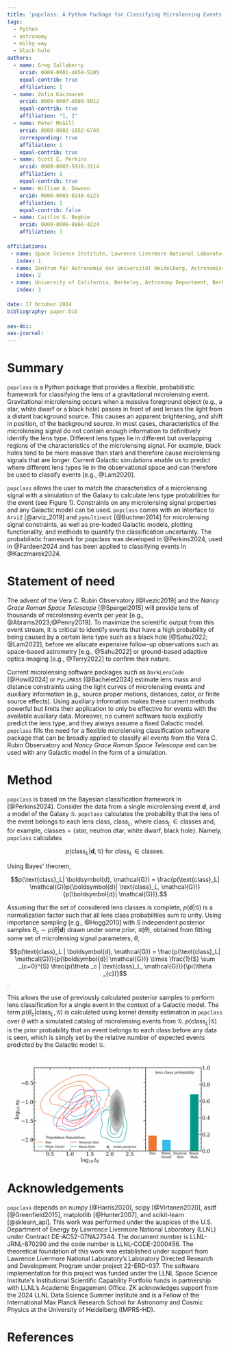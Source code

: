 ```yaml
---
title: 'popclass: A Python Package for Classifying Microlensing Events'
tags:
  - Python
  - astronomy
  - milky way
  - black hole
authors:
  - name: Greg Sallaberry
    orcid: 0009-0001-4859-5205
    equal-contrib: true
    affiliation: 1
  - name: Zofia Kaczmarek
    orcid: 0009-0007-4089-5012
    equal-contrib: true
    affiliation: "1, 2"
  - name: Peter McGill
    orcid: 0000-0002-1052-6749
    corresponding: true
    affiliation: 1
    equal-contrib: true
  - name: Scott E. Perkins
    orcid: 0000-0002-5910-3114
    affiliation: 1
    equal-contrib: true
  - name: William A. Dawson
    orcid: 0000-0003-0248-6123
    affiliation: 1
    equal-contrib: false
  - name: Caitlin G. Begbie
    orcid: 0009-0006-8866-4224
    affiliation: 3

affiliations:
 - name: Space Science Institute, Lawrence Livermore National Laboratory, 7000 East Ave., Livermore, CA 94550, USA
   index: 1
 - name: Zentrum für Astronomie der Universität Heidelberg, Astronomisches Rechen-Institut, Mönchhofstr. 12-14, 69120 Heidelberg, Germany
   index: 2
 - name: University of California, Berkeley, Astronomy Department, Berkeley, CA 94720, USA
   index: 3

date: 17 October 2024
bibliography: paper.bib

aas-doi:
aas-journal:
---
```


# Summary

`popclass` is a Python package that provides a flexible, probabilistic framework for classifying
the lens of a gravitational microlensing event. Gravitational microlensing occurs when a massive
foreground object (e.g., a star, white dwarf or a black hole) passes in front of and
lenses the light from a distant background source. This causes an apparent brightening, and shift
in position, of the background source. In most cases, characteristics of the microlensing signal
do not contain enough information to definitively identify the lens type. Different lens
types lie in different but overlapping regions of the characteristics
of the microlensing signal. For example, black holes tend to be more massive than stars and
therefore cause microlensing signals that are longer. Current Galactic simulations enable us to predict
where different lens types lie in the observational space and can therefore be
used to classify events [e.g., @Lam2020].

`popclass` allows the user to match the characteristics of a microlensing signal with a simulation of the
Galaxy to calculate lens type probabilities for the event (see Figure 1). Constraints on
any microlensing signal properties and any Galactic model can be used. `popclass`
comes with an interface to `ArviZ` [@arviz_2019] and `pymultinest` [@Buchner2014] for microlensing
signal constraints, as well as pre-loaded Galactic models, plotting functionality, and methods to quantify the classification uncertainty.
The probabilistic framework for popclass was developed in @Perkins2024,
used in @Fardeen2024 and has been applied to classifying events in @Kaczmarek2024.

# Statement of need

The advent of the Vera C. Rubin Observatory [@Ivezic2019] and the _Nancy Grace Roman Space Telescope_ [@Spergel2015]
will provide tens of thousands of microlensing events per year [e.g., @Abrams2023;@Penny2019]. To maximize the scientific output from this event stream, it is critical to identify events that have a high probability of being caused
by a certain lens type such as a black hole [@Sahu2022; @Lam2022], before we allocate expensive
follow-up observations such as space-based astrometry [e.g., @Sahu2022] or ground-based adaptive optics imaging [e.g., @Terry2022] to confirm their nature.

Current microlensing software packages such as `DarkLensCode` [@Howil2024] or `PyLiMASS` [@Bachelet2024] estimate
lens mass and distance constraints using the light curves of microlensing events and auxiliary information
(e.g., source proper motions, distances, color, or finite source effects). Using auxiliary information makes these
current methods powerful but limits their application to only be effective for events with the available auxiliary data. Moreover,
no current software tools explicitly predict the lens type, and they always assume a fixed Galactic model. `popclass` fills the
need for a flexible microlensing classification software package that can be broadly applied to classify all events
from the Vera C. Rubin Observatory and  _Nancy Grace Roman Space Telescope_ and can be used with any Galactic model
in the form of a simulation.

# Method

`popclass` is based on the Bayesian classification framework in [@Perkins2024]. Consider the data from a
single microlensing event $\boldsymbol{d}$, and a model of the Galaxy $\mathcal{G}$. `popclass`
calculates the probability that the lens of the event belongs to each lens class, $\text{class}_L$, where
$\text{class}_L\in\text{classes}$ and, for example,
$\text{classes} = \{\text{star, neutron dtar, white dwarf, black hole}\}$. Namely, `popclass` calculates

$$p(\text{class}_L| \boldsymbol{d}, \mathcal{G}) \text{ for } \text{class}_L\in\text{classes}.$$

Using Bayes' theorem,

$$p(\text{class}_L| \boldsymbol{d}, \mathcal{G}) = \frac{p(\text{class}_L| \mathcal{G})p(\boldsymbol{d}| \text{class}_L, \mathcal{G})}{p(\boldsymbol{d}| \mathcal{G})}.$$

Assuming that the set of considered lens classes is complete, $p(\boldsymbol{d}| \mathcal{G})$ is a normalization factor such that all lens class probabilities sum to unity. Using importance sampling [e.g., @Hogg2010] with $S$ independent posterior samples $\theta_{c}\sim p(\theta|\boldsymbol{d})$
drawn under some prior, $\pi(\theta)$, obtained from fitting some set of microlensing signal parameters, $\theta$,

$$p(\text{class}_L | \boldsymbol{d}, \mathcal{G}) = \frac{p(\text{class}_L| \mathcal{G})}{p(\boldsymbol{d}| \mathcal{G})}
    \times \frac{1}{S} \sum _{c=0}^{S} \frac{p(\theta _c | \text{class}_L, \mathcal{G})}{\pi(\theta _{c})}$$.

This allows the use of previously calculated posterior samples to perform lens classification for a single event in
the context of a Galactic model. The term $p(\theta_c | \text{class}_ L, \mathcal{G})$ is calculated using kernel
density estimation in `popclass` over $\theta$ with a simulated catalog of microlensing events
from $\mathcal{G}$. $p(\text{class}_L | \mathcal{G})$ is the prior probability that an event belongs to each class before
any data is seen, which is simply set by the relative number of expected events predicted by the Galactic model $\mathcal{G}$.

![Left: posterior distribution of an event in log10(timescale)-log10(parallax) space, overlaid on 'star', 'white dwarf', 'neutron star' and 'black hole' contours. Right: bars showing probabilities of that event belonging to each of the lens populations.](lens_class.png)

# Acknowledgements

`popclass` depends on numpy [@Harris2020], scipy [@Virtanen2020], asdf [@Greenfield2015], matplotlib [@Hunter2007], and scikit-learn [@sklearn_api].
This work was performed under the auspices of the U.S.
Department of Energy by Lawrence Livermore National
Laboratory (LLNL) under Contract DE-AC52-07NA27344. The document number is LLNL-JRNL-870290 and the code number is LLNL-CODE-2000456.
The theoretical foundation of this work was established
under support from Lawrence Livermore National Laboratory’s
Laboratory Directed Research and Development Program
under project 22-ERD-037. The software implementation
for this project was funded under the LLNL
Space Science Institute's Institutional Scientific
Capability Portfolio funds in partnership with LLNL’s
Academic Engagement Office. ZK acknowledges support from the
2024 LLNL Data Science Summer Institute and is a Fellow of
the International Max Planck Research School for Astronomy
and Cosmic Physics at the University of Heidelberg (IMPRS-HD).

# References

